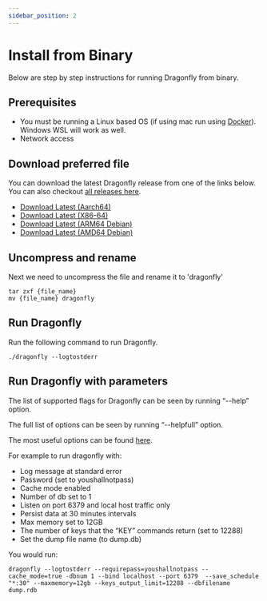 ```yaml
---
sidebar_position: 2
---
```


# Install from Binary

Below are step by step instructions for running Dragonfly from binary.

## Prerequisites

- You must be running a Linux based OS (if using mac run using [Docker](getting-started/docker)). Windows WSL will work as well.
- Network access

## Download preferred file

You can download the latest Dragonfly release from one of the links below. You can also checkout [all releases here](https://github.com/dragonflydb/dragonfly/releases).

- [Download Latest (Aarch64)](https://dragonflydb.gateway.scarf.sh/$VERSION/dragonfly-aarch64.tar.gz)
- [Download Latest (X86-64)](https://dragonflydb.gateway.scarf.sh/$VERSION/dragonfly-x86_64.tar.gz)
- [Download Latest (ARM64 Debian)](https://dragonflydb.gateway.scarf.sh/$VERSION/dragonfly_$VERSION_arm64.deb)
- [Download Latest (AMD64 Debian)](https://dragonflydb.gateway.scarf.sh/$VERSION/dragonfly_$VERSION_amd64.deb)

## Uncompress and rename

Next we need to uncompress the file and rename it to 'dragonfly'

```
tar zxf {file_name}
mv {file_name} dragonfly
```

## Run Dragonfly

Run the following command to run Dragonfly.

```
./dragonfly --logtostderr
```

## Run Dragonfly with parameters

The list of supported flags for Dragonfly can be seen by running “--help” option.

The full list of options can be seen by running “--helpfull” option.

The most useful options can be found [here](https://github.com/dragonflydb/dragonfly#configuration).

For example to run dragonfly with:

- Log message at standard error
- Password (set to youshallnotpass)
- Cache mode enabled
- Number of db set to 1
- Listen on port 6379 and local host traffic only
- Persist data at 30 minutes intervals
- Max memory set to 12GB
- The number of keys that the “KEY” commands return (set to 12288)
- Set the dump file name (to dump.db)

You would run:

```
dragonfly --logtostderr --requirepass=youshallnotpass --cache_mode=true -dbnum 1 --bind localhost --port 6379  --save_schedule "*:30" --maxmemory=12gb --keys_output_limit=12288 --dbfilename dump.rdb
```
